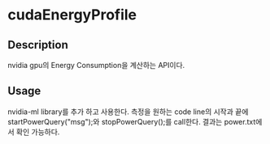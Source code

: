 # cudaEnergyProfile
## Description
nvidia gpu의 Energy Consumption을 계산하는 API이다.
## Usage
nvidia-ml library를 추가 하고 사용한다.
측정을 원하는 code line의 시작과 끝에 startPowerQuery("msg");와
stopPowerQuery();를 call한다.
결과는 power.txt에서 확인 가능하다.
